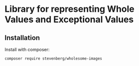 # Library for representing Whole Values and Exceptional Values

## Installation

Install with composer:

```bash
composer require stevenberg/wholesome-images
```
